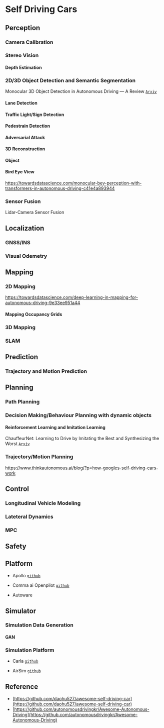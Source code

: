 # Self Driving Cars

## Perception

### Camera Calibration

### Stereo Vision

#### Depth Estimation

### 2D/3D Object Detection and Semantic Segmentation

Monocular 3D Object Detection in Autonomous Driving — A Review [`Arxiv`](https://towardsdatascience.com/monocular-3d-object-detection-in-autonomous-driving-2476a3c7f57e)

#### Lane Detection

#### Traffic Light/Sign Detection

#### Pedestrain Detection

#### Adversarial Attack

#### 3D Reconstruction

#### Object 

#### Bird Eye View 

https://towardsdatascience.com/monocular-bev-perception-with-transformers-in-autonomous-driving-c41e4a893944

### Sensor Fusion

Lidar-Camera Sensor Fusion

## Localization

### GNSS/INS

### Visual Odemetry

## Mapping

### 2D Mapping

https://towardsdatascience.com/deep-learning-in-mapping-for-autonomous-driving-9e33ee951a44

#### Mapping Occupancy Grids

### 3D Mapping

### SLAM

## Prediction

### Trajectory and Motion Prediction

## Planning

### Path Planning

### Decision Making/Behaviour Planning with dynamic objects

#### Reinforcement Learning and Imitation Learning

ChauffeurNet: Learning to Drive by Imitating the Best and Synthesizing the Worst [`Arxiv`](https://arxiv.org/pdf/1812.03079.pdf)

### Trajectory/Motion Planning

https://www.thinkautonomous.ai/blog/?p=how-googles-self-driving-cars-work

## Control

### Longitudinal Vehicle Modeling

### Lateteral Dynamics 

### MPC

## Safety


## Platform

* Apollo [`github`](https://github.com/ApolloAuto/apollo)

* Comma ai Openpilot [`github`](https://github.com/commaai/openpilot)

* Autoware



## Simulator

### Simulation Data Generation

#### GAN

### Simulation Platform

* Carla [`github`](https://github.com/carla-simulator/carla)

* AirSim [`github`](https://github.com/Microsoft/AirSim)

## Reference

* [https://github.com/daohu527/awesome-self-driving-car](https://github.com/daohu527/awesome-self-driving-car)
* [https://github.com/autonomousdrivingkr/Awesome-Autonomous-Driving](https://github.com/autonomousdrivingkr/Awesome-Autonomous-Driving)
